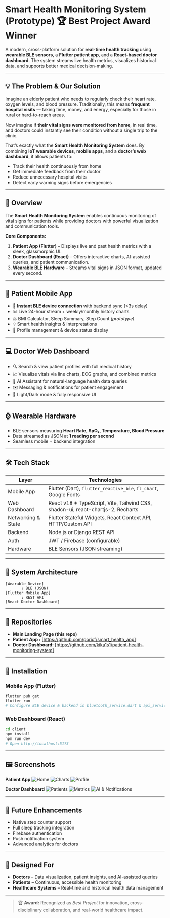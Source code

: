 # **Smart Health Monitoring System (Prototype)** 🏆 **Best Project Award Winner**

A modern, cross-platform solution for **real-time health tracking** using **wearable BLE sensors**, a **Flutter patient app**, and a **React-based doctor dashboard**.
The system streams live health metrics, visualizes historical data, and supports better medical decision-making.

---

## **💡 The Problem & Our Solution**

Imagine an elderly patient who needs to regularly check their heart rate, oxygen levels, and blood pressure.
Traditionally, this means **frequent hospital visits** — taking time, money, and energy, especially for those in rural or hard-to-reach areas.

Now imagine if **their vital signs were monitored from home**, in real time, and doctors could instantly see their condition without a single trip to the clinic.

That’s exactly what the **Smart Health Monitoring System** does.
By combining **IoT wearable devices**, **mobile apps**, and a **doctor’s web dashboard**, it allows patients to:

* Track their health continuously from home
* Get immediate feedback from their doctor
* Reduce unnecessary hospital visits
* Detect early warning signs before emergencies

---

## **📌 Overview**

The **Smart Health Monitoring System** enables continuous monitoring of vital signs for patients while providing doctors with powerful visualization and communication tools.

**Core Components:**

1. **Patient App (Flutter)** – Displays live and past health metrics with a sleek, glassmorphic UI.
2. **Doctor Dashboard (React)** – Offers interactive charts, AI-assisted queries, and patient communication.
3. **Wearable BLE Hardware** – Streams vital signs in JSON format, updated every second.

---

## **📱 Patient Mobile App**

* 🔗 **Instant BLE device connection** with backend sync (<3s delay)
* 📊 Live 24-hour stream + weekly/monthly history charts
* ⚖️ BMI Calculator, Sleep Summary, Step Count *(prototype)*
* 💡 Smart health insights & interpretations
* 👤 Profile management & device status display

---

## **💻 Doctor Web Dashboard**

* 🔍 Search & view patient profiles with full medical history
* 📈 Visualize vitals via line charts, ECG graphs, and combined metrics
* 🤖 AI Assistant for natural-language health data queries
* ✉️ Messaging & notifications for patient engagement
* 🌙 Light/Dark mode & fully responsive UI

---

## **⌚ Wearable Hardware**

* BLE sensors measuring **Heart Rate, SpO₂, Temperature, Blood Pressure**
* Data streamed as JSON at **1 reading per second**
* Seamless mobile + backend integration

---

## **🛠 Tech Stack**

| Layer              | Technologies                                                                     |
| ------------------ | -------------------------------------------------------------------------------- |
| Mobile App         | Flutter (Dart), `flutter_reactive_ble`, `fl_chart`, Google Fonts                 |
| Web Dashboard      | React v18 + TypeScript, Vite, Tailwind CSS, shadcn-ui, react-chartjs-2, Recharts |
| Networking & State | Flutter Stateful Widgets, React Context API, HTTP/Custom API                     |
| Backend            | Node.js or Django REST API                                                       |
| Auth               | JWT / Firebase (configurable)                                                    |
| Hardware           | BLE Sensors (JSON streaming)                                                     |

---

## **🔗 System Architecture**

```
[Wearable Device]
       ↓ BLE (JSON)
[Flutter Mobile App]
       ↓ REST API
[React Doctor Dashboard]
```

---

## **📂 Repositories**

* **Main Landing Page (this repo)**
* **Patient App :** \[https://github.com/poricf/smart_health_app]
* **Doctor Dashboard:** \[https://github.com/kika1s1/patient-health-monitoring-system]

---

## **🚀 Installation**

### **Mobile App (Flutter)**

```bash
flutter pub get
flutter run
# Configure BLE device & backend in bluetooth_service.dart & api_service.dart
```

### **Web Dashboard (React)**

```bash
cd client
npm install
npm run dev
# Open http://localhost:5173
```

---

## **🖼 Screenshots**

**Patient App**
![Home](images/flutter_home.png)
![Charts](images/flutter_stats.png)
![Profile](images/flutter_profile.png)

**Doctor Dashboard**
![Patients](images/web_patient_list.png)
![Metrics](images/web_metrics.png)
![AI & Notifications](images/web_ai_notifications.png)

---

## **📅 Future Enhancements**

* Native step counter support
* Full sleep tracking integration
* Firebase authentication
* Push notification system
* Advanced analytics for doctors

---

## **👥 Designed For**

* **Doctors** – Data visualization, patient insights, and AI-assisted queries
* **Patients** – Continuous, accessible health monitoring
* **Healthcare Systems** – Real-time and historical health data management

---

> 🏆 **Award:** Recognized as *Best Project* for innovation, cross-disciplinary collaboration, and real-world healthcare impact.

